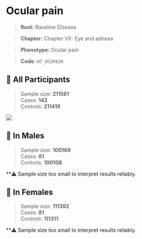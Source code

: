 # Ocular pain

> **Root:** Baseline Disease  

> **Chapter:** Chapter VII- Eye and adnexa  

> **Phenotype:** Ocular pain  

> **Code:** `H7_OCUPAIN`

## 🧪 All Participants  
> Sample size: **211561**  
> Cases: **142**  
> Controls: **211419**
<img src="/Disease/Figures/ALL/Incidence/H7_OCUPAIN.png"/>
<CsvTable src="/Disease_Data/ALL/Incidence/COX_H7_OCUPAIN.csv" label="🔍 View full results" />

## 👨 In Males  
> Sample size: **100169**  
> Cases: **61**  
> Controls: **100108**

**⚠️ Sample size too small to interpret results reliably.


## 👩 In Females  
> Sample size: **111392**  
> Cases: **81**  
> Controls: **111311**

**⚠️ Sample size too small to interpret results reliably.

